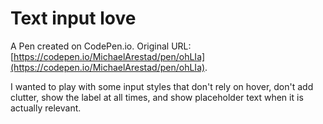 # Text input love

A Pen created on CodePen.io. Original URL: [https://codepen.io/MichaelArestad/pen/ohLIa](https://codepen.io/MichaelArestad/pen/ohLIa).

I wanted to play with some input styles that don't rely on hover, don't add clutter, show the label at all times, and show placeholder text when it is actually relevant.
